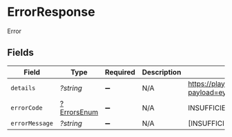 # ErrorResponse

Error


## Fields

| Field                                                                                        | Type                                                                                         | Required                                                                                     | Description                                                                                  | Example                                                                                      |
| -------------------------------------------------------------------------------------------- | -------------------------------------------------------------------------------------------- | -------------------------------------------------------------------------------------------- | -------------------------------------------------------------------------------------------- | -------------------------------------------------------------------------------------------- |
| `details`                                                                                    | *?string*                                                                                    | :heavy_minus_sign:                                                                           | N/A                                                                                          | https://play.numscript.org/?payload=eyJlcnJvciI6ImFjY291bnQgaGFkIGluc3VmZmljaWVudCBmdW5kcyJ9 |
| `errorCode`                                                                                  | [?ErrorsEnum](../../models/shared/ErrorsEnum.md)                                             | :heavy_minus_sign:                                                                           | N/A                                                                                          | INSUFFICIENT_FUND                                                                            |
| `errorMessage`                                                                               | *?string*                                                                                    | :heavy_minus_sign:                                                                           | N/A                                                                                          | [INSUFFICIENT_FUND] account had insufficient funds                                           |
